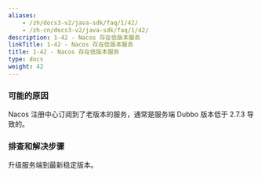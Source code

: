 ```yaml
---
aliases:
    - /zh/docs3-v2/java-sdk/faq/1/42/
    - /zh-cn/docs3-v2/java-sdk/faq/1/42/
description: 1-42 - Nacos 存在低版本服务
linkTitle: 1-42 - Nacos 存在低版本服务
title: 1-42 - Nacos 存在低版本服务
type: docs
weight: 42
---
```


### 可能的原因

Nacos 注册中心订阅到了老版本的服务，通常是服务端 Dubbo 版本低于 2.7.3 导致的。

### 排查和解决步骤

升级服务端到最新稳定版本。
